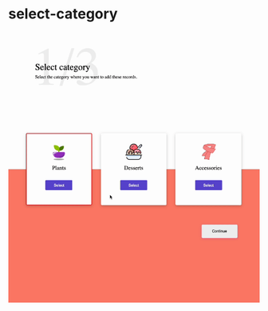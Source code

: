 # select-category

<img src="select-category.gif" alt="gif demo of site" width="auto" height="auto">
